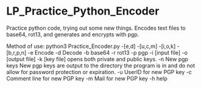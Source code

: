 # LP_Practice_Python_Encoder

Practice python code, trying out some new things. Encodes text files to base64, rot13, and generates and encrypts with pgp. 


Method of use: 
python3 Practice_Encoder.py -[e,d] -[u,c,m] -[i,o,k] -[b,r,p,n] 
-e Encode 
-d Decode 
-b base64 
-r rot13 
-p pgp 
-i [input file] 
-o [output file] 
-k [key file] 
  opens both private and public keys.
-n New pgp keys 
  New pgp keys are output to the directory the program is in and do not allow for password protection or expiration. 
-u UserID for new PGP key
-c Comment line for new PGP key
-m Mail for new PGP key
-h help
